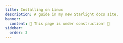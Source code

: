 ```yaml
---
title: Installing on Linux
description: A guide in my new Starlight docs site.
banner:
  content: 🚧 This page is under construction! 🚧
sidebar:
  order: 3
---
```

